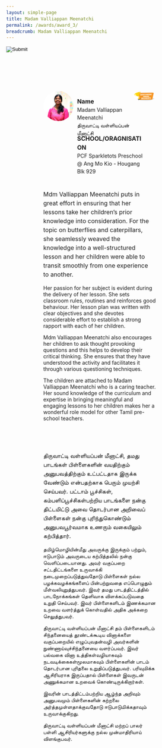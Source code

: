 ```yaml
---
layout: simple-page
title: Madam Valliappan Meenatchi
permalink: /awards/award_3/
breadcrumb: Madam Valliappan Meenatchi
---
```


<style>
    .wrapper {
        display: grid;
        margin-top: 50px;
        margin-left: 100px;
        margin-right: 100px;
        grid-template-columns: 10% 10% 10% 10% 10% 10% 10% 10% 10% 10%;
        grid-template-rows: 100px 100px auto ;
    }

   .item1 {
        grid-column-start: 1;
        grid-column-end: 4;
        grid-row-start: 1;
        grid-row-end: 3;
        /* text-align: center; */
        margin-right: 10px;
    }

   .item2 {
        grid-column-start: 4;
        grid-column-end: 9;
        grid-row-start: 1;
        grid-row-end: 2;
        /* text-align: center; */
    }

   .item3 {
        grid-column-start: 4;
        grid-column-end: 10;
        grid-row-start: 2;
        grid-row-end: 3;
        /* text-align: center; */
    }

   .item4 {
        grid-column-start: 9;
        grid-column-end: 11;
        grid-row-start: 1;
        grid-row-end: 2;
        /* text-align: center; */
    }

   .item5 {
        grid-column-start: 1;
        grid-column-end: 11;
        grid-row-start: 3;
        grid-row-end: 4;
        margin-top: 50px;
        /* text-align: center; */
    }

   .item6 {
        grid-column-start: 1;
        grid-column-end: 11;
        grid-row-start: 4;
        grid-row-end: 5;
        margin-top: 50px;
        /* text-align: center; */
    }
</style>

<script>
        function goBack() {
          window.history.back();
        }
        </script>

<input type="image" name="btnBack" id="btnBack" onclick="goBack()" src="https://event-reg.biz/DefaultBanner/images/MTLS2019/btnBack.png" style="height:70px;">

<div class="wrapper">
        <div class="item1">
            <img style="border-radius: 50%; width: 100%;" src="/images/Madam Valliappan Meenatchi_square.jpg">
        </div>

   <div class="item2">
                <p style="font-weight: bold;margin-bottom: 0px;font-size: 16px;line-height: 1.5;">Name</p>
                <p style="margin-top: 0px;font-size: 14px;line-height: 1.5;">
                  Madam Valliappan Meenatchi<br>
                திருவாட்டி வள்ளியப்பன் மீனாட்சி</p>
        </div>

   <div class="item3">
                <p style="font-weight: bold;margin-bottom: 0px;font-size: 16px;line-height: 1.5;">SCHOOL/ORAGNISATION</p>
                <p style="margin-top: 0px;font-size: 14px;line-height: 1.5;">
                  PCF Sparkletots Preschool @ Ang Mo Kio - Hougang Blk 929
  </p>
        </div>

   <div class="item4">
                <img style="border-radius: 50%; width: 200px;" src="/images/Outstanding.PNG">
   </div>

   <div class="item5">
            <p style="margin-right: 10px;font-size: 16px;line-height: 1.5;">
              Mdm Valliappan Meenatchi puts in great effort in ensuring that her lessons take her children’s prior knowledge into consideration.  For the topic on butterflies and caterpillars, she seamlessly weaved the knowledge into a well-structured lesson and her children were able to transit smoothly from one experience to another.

Her passion for her subject is evident during the delivery of her lesson. She sets 
classroom rules, routines and reinforces good behaviour. Her lesson plan was written with clear objectives and she devotes considerable effort to establish a strong rapport with each of her children. 

Mdm Valliappan Meenatchi also encourages her children to ask thought provoking questions and this helps to develop their critical thinking. She ensures that they have understood the activity and facilitates it through various questioning techniques. 

The children are attached to Madam Valliappan Meenatchi who is a caring teacher.  Her sound knowledge of the curriculum and expertise in bringing meaningful and engaging lessons to her children makes her a wonderful role model for other Tamil pre-school teachers.  
                </p>
        </div>

   <div class="item6">
                <p style="margin-right: 10px;font-size: 16px;line-height: 1.5;">
                  திருவாட்டி வள்ளியப்பன் மீனாட்சி, தமது பாடங்கள் பிள்ளைகளின் வயதிற்கும் அனுபவத்திற்கும் உட்பட்டதாக இருக்க வேண்டும் என்பதற்காக பெரும் முயற்சி செய்பவர். பட்டாம் பூச்சிகள், கம்பளிப்பூச்சிகள்பற்றிய பாடங்களை நன்கு திட்டமிட்டு அவை தொடர்பான அறிவைப் பிள்ளைகள் நன்கு புரிந்துகொண்டும் அனுபவபூர்வமாக உணரும் வகையிலும் கற்பித்தார்.

தமிழ்மொழியின்மீது அவருக்கு இருக்கும் பற்றும், ஈடுபாடும் அவருடைய கற்பித்தலில் நன்கு வெளிப்படையானது. அவர் வகுப்பறை சட்டதிட்டங்களை உருவாக்கி நடைமுறைப்படுத்துவதோடு பிள்ளைகள் நல்ல பழக்கவழக்கங்களைப் பின்பற்றுவதை எப்பொழுதும் மீள்வலியுறுத்துபவர். இவர் தமது பாடத்திட்டத்தில் பாடநோக்கங்கள் தெளிவாக விளக்கப்படுவதை உறுதி செய்பவர். இவர் பிள்ளைகளிடம்  இணக்கமான உறவை வளர்த்துக் கொள்வதில் அதிக அக்கறை செலுத்துபவர். 

திருவாட்டி வள்ளியப்பன் மீனாட்சி தம் பிள்ளைகளிடம் சிந்தனையைத் தூண்டக்கூடிய வினாக்களை வகுப்பறையில் எழுப்புவதன்வழி அவர்களின் நுண்ணாய்வுச்சிந்தனையை வளர்ப்பவர். இவர் பல்வகை வினா உத்திகள்வழியாகவும் நடவடிக்கைகள்மூலமாகவும் பிள்ளைகளின் பாடம் தொடர்பான புரிதலை உறுதிப்படுத்துபவர். பரிவுமிக்க ஆசிரியராக இருப்பதால் பிள்ளைகள் இவருடன் அணுக்கமான உறவைக் கொண்டிருக்கிறார்கள்.

இவரின் பாடத்திட்டம்பற்றிய ஆழ்ந்த அறிவும் அனுபவமும் பிள்ளைகளின் கற்றலை அர்த்தமுள்ளதாக்குவதோடு ஈடுபாடுமிக்கதாவும் உருவாக்குகிறது.  

திருவாட்டி வள்ளியப்பன் மீனாட்சி மற்றப் பாலர் பள்ளி ஆசிரியர்களுக்கு நல்ல முன்மாதிரியாய் விளங்குபவர்.
                    </p>
        </div>
</div>
